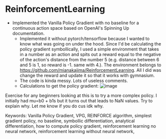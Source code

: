 # ReinforcementLearning

- Implemented the Vanilla Policy Gradient with no baseline for a continuous action space based on OpenAI's Spinning Up documentation. 
  - Implemented it without pytorch/tensorflow because I wanted to know what was going on under the hood. Since I'd be calculating the policy gradient symbollically, I used a simple environment that takes in a number as an action and spits out a reward equal to the negative of the action's distance from the number 5 (e.g. distance between 6 and 5 is 1, so reward is -1. same with 4.). The environment belongs to https://github.com/mianakajima/ReinforcementLearning. All I did was change the reward and update it so that it works with gymnasium.
  - The code is kinda messy. Lots of useless comments.
  - Calculations to get the policy gradient:
![image](https://github.com/user-attachments/assets/949ecce1-be88-446a-8531-15b70c4fed03)


Exercise for any beginners looking at this is to try a more complex policy. I initially had mu=b0 + b1s but it turns out that leads to NaN values. Try to explain why. Let me know if you do cus idk why.


Keywords: Vanilla Policy Gradient, VPG, REINFORCE algorithm, simplest gradient policy, no baseline, symbollic differentiation, analytical differentiation, how to compute policy gradient, reinforcement learning no neural network, reinforcement learning without neural network,

